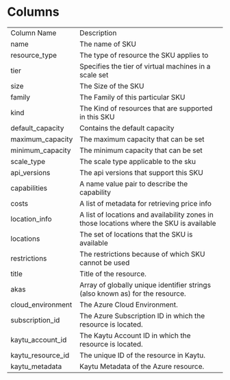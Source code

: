 # Columns  

<table>
	<tr><td>Column Name</td><td>Description</td></tr>
	<tr><td>name</td><td>The name of SKU</td></tr>
	<tr><td>resource_type</td><td>The type of resource the SKU applies to</td></tr>
	<tr><td>tier</td><td>Specifies the tier of virtual machines in a scale set</td></tr>
	<tr><td>size</td><td>The Size of the SKU</td></tr>
	<tr><td>family</td><td>The Family of this particular SKU</td></tr>
	<tr><td>kind</td><td>The Kind of resources that are supported in this SKU</td></tr>
	<tr><td>default_capacity</td><td>Contains the default capacity</td></tr>
	<tr><td>maximum_capacity</td><td>The maximum capacity that can be set</td></tr>
	<tr><td>minimum_capacity</td><td>The minimum capacity that can be set</td></tr>
	<tr><td>scale_type</td><td>The scale type applicable to the sku</td></tr>
	<tr><td>api_versions</td><td>The api versions that support this SKU</td></tr>
	<tr><td>capabilities</td><td>A name value pair to describe the capability</td></tr>
	<tr><td>costs</td><td>A list of metadata for retrieving price info</td></tr>
	<tr><td>location_info</td><td>A list of locations and availability zones in those locations where the SKU is available</td></tr>
	<tr><td>locations</td><td>The set of locations that the SKU is available</td></tr>
	<tr><td>restrictions</td><td>The restrictions because of which SKU cannot be used</td></tr>
	<tr><td>title</td><td>Title of the resource.</td></tr>
	<tr><td>akas</td><td>Array of globally unique identifier strings (also known as) for the resource.</td></tr>
	<tr><td>cloud_environment</td><td>The Azure Cloud Environment.</td></tr>
	<tr><td>subscription_id</td><td>The Azure Subscription ID in which the resource is located.</td></tr>
	<tr><td>kaytu_account_id</td><td>The Kaytu Account ID in which the resource is located.</td></tr>
	<tr><td>kaytu_resource_id</td><td>The unique ID of the resource in Kaytu.</td></tr>
	<tr><td>kaytu_metadata</td><td>Kaytu Metadata of the Azure resource.</td></tr>
</table>